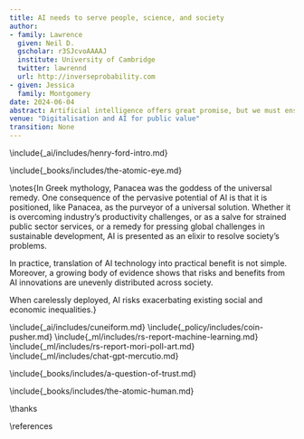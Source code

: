 ```yaml
---
title: AI needs to serve people, science, and society
author:
- family: Lawrence
  given: Neil D.
  gscholar: r3SJcvoAAAAJ
  institute: University of Cambridge
  twitter: lawrennd
  url: http://inverseprobability.com
- given: Jessica
  family: Montgomery
date: 2024-06-04
abstract: Artificial intelligence offers great promise, but we must ensure it does not deepen inequalities.  In this provocation we will argue that AI hasn't delivered on what society has asked of it, but it new technologies mean it could do.
venue: "Digitalisation and AI for public value"
transition: None
---
```



\include{_ai/includes/henry-ford-intro.md}

\include{_books/includes/the-atomic-eye.md}

\notes{In Greek mythology, Panacea was the goddess of the universal remedy. One consequence of the pervasive potential of AI is that it is positioned, like Panacea, as the purveyor of a universal solution. Whether it is overcoming industry’s productivity challenges, or as a salve for strained public sector services, or a remedy for pressing global challenges in sustainable development, AI is presented as an elixir to resolve society’s problems.

In practice, translation of AI technology into practical benefit is not simple. Moreover, a growing body of evidence shows that risks and benefits from AI innovations are unevenly distributed across society.

When carelessly deployed, AI risks exacerbating existing social and economic inequalities.}

\include{_ai/includes/cuneiform.md}
\include{_policy/includes/coin-pusher.md}
\include{_ml/includes/rs-report-machine-learning.md}
\include{_ml/includes/rs-report-mori-poll-art.md}
\include{_ml/includes/chat-gpt-mercutio.md}

\include{_books/includes/a-question-of-trust.md}


\include{_books/includes/the-atomic-human.md}

\thanks

\references

